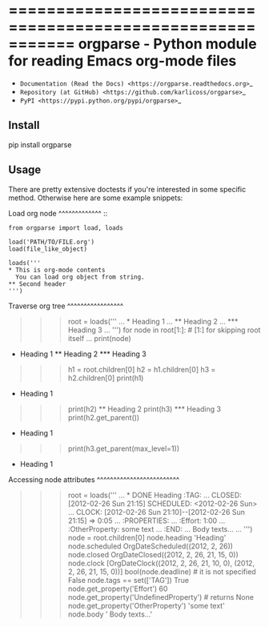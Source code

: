 ===========================================================
  orgparse - Python module for reading Emacs org-mode files
===========================================================


* `Documentation (Read the Docs) <https://orgparse.readthedocs.org>`_
* `Repository (at GitHub) <https://github.com/karlicoss/orgparse>`_
* `PyPI <https://pypi.python.org/pypi/orgparse>`_

Install
-------

  pip install orgparse


Usage
-----

There are pretty extensive doctests if you're interested in some specific method. Otherwise here are some example snippets:


Load org node
^^^^^^^^^^^^^
::

    from orgparse import load, loads

    load('PATH/TO/FILE.org')
    load(file_like_object)

    loads('''
    * This is org-mode contents
      You can load org object from string.
    ** Second header
    ''')


Traverse org tree
^^^^^^^^^^^^^^^^^

>>> root = loads('''
... * Heading 1
... ** Heading 2
... *** Heading 3
... ''')
>>> for node in root[1:]:  # [1:] for skipping root itself
...     print(node)
* Heading 1
** Heading 2
*** Heading 3
>>> h1 = root.children[0]
>>> h2 = h1.children[0]
>>> h3 = h2.children[0]
>>> print(h1)
* Heading 1
>>> print(h2)
** Heading 2
>>> print(h3)
*** Heading 3
>>> print(h2.get_parent())
* Heading 1
>>> print(h3.get_parent(max_level=1))
* Heading 1


Accessing node attributes
^^^^^^^^^^^^^^^^^^^^^^^^^

>>> root = loads('''
... * DONE Heading          :TAG:
...   CLOSED: [2012-02-26 Sun 21:15] SCHEDULED: <2012-02-26 Sun>
...   CLOCK: [2012-02-26 Sun 21:10]--[2012-02-26 Sun 21:15] =>  0:05
...   :PROPERTIES:
...   :Effort:   1:00
...   :OtherProperty:   some text
...   :END:
...   Body texts...
... ''')
>>> node = root.children[0]
>>> node.heading
'Heading'
>>> node.scheduled
OrgDateScheduled((2012, 2, 26))
>>> node.closed
OrgDateClosed((2012, 2, 26, 21, 15, 0))
>>> node.clock
[OrgDateClock((2012, 2, 26, 21, 10, 0), (2012, 2, 26, 21, 15, 0))]
>>> bool(node.deadline)   # it is not specified
False
>>> node.tags == set(['TAG'])
True
>>> node.get_property('Effort')
60
>>> node.get_property('UndefinedProperty')  # returns None
>>> node.get_property('OtherProperty')
'some text'
>>> node.body
'  Body texts...'

